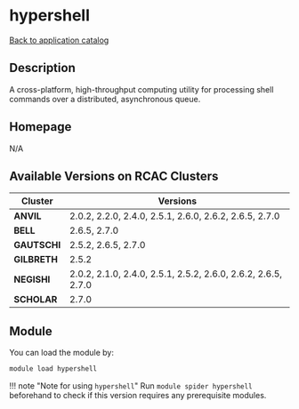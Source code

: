 # hypershell

[Back to application catalog](../app_catalog.md)

## Description

A cross-platform, high-throughput computing utility for processing shell commands over a distributed, asynchronous queue.

## Homepage

N/A

## Available Versions on RCAC Clusters

|Cluster|Versions|
|---|---|
**ANVIL**|2.0.2, 2.2.0, 2.4.0, 2.5.1, 2.6.0, 2.6.2, 2.6.5, 2.7.0
**BELL**|2.6.5, 2.7.0
**GAUTSCHI**|2.5.2, 2.6.5, 2.7.0
**GILBRETH**|2.5.2
**NEGISHI**|2.0.2, 2.1.0, 2.4.0, 2.5.1, 2.5.2, 2.6.0, 2.6.2, 2.6.5, 2.7.0
**SCHOLAR**|2.7.0

## Module

You can load the module by:

```bash
module load hypershell
```

!!! note "Note for using `hypershell`"
    Run `module spider hypershell` beforehand to check if this version requires any prerequisite modules.
